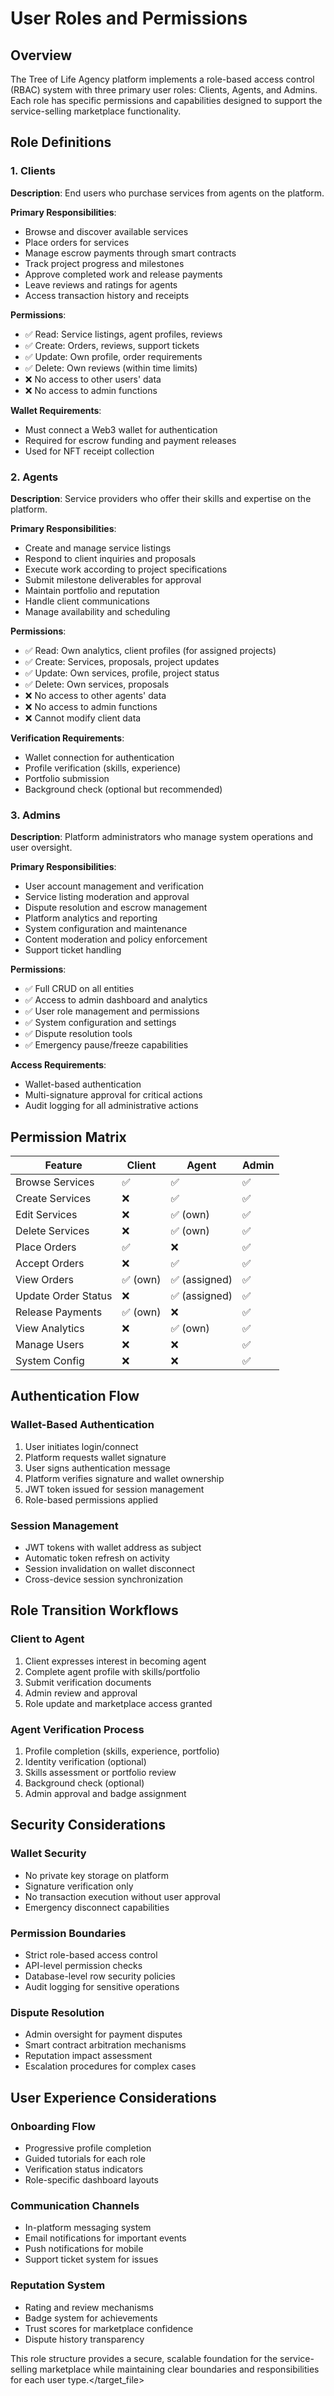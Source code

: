 # User Roles and Permissions

## Overview

The Tree of Life Agency platform implements a role-based access control (RBAC) system with three primary user roles: Clients, Agents, and Admins. Each role has specific permissions and capabilities designed to support the service-selling marketplace functionality.

## Role Definitions

### 1. Clients
**Description**: End users who purchase services from agents on the platform.

**Primary Responsibilities**:
- Browse and discover available services
- Place orders for services
- Manage escrow payments through smart contracts
- Track project progress and milestones
- Approve completed work and release payments
- Leave reviews and ratings for agents
- Access transaction history and receipts

**Permissions**:
- ✅ Read: Service listings, agent profiles, reviews
- ✅ Create: Orders, reviews, support tickets
- ✅ Update: Own profile, order requirements
- ✅ Delete: Own reviews (within time limits)
- ❌ No access to other users' data
- ❌ No access to admin functions

**Wallet Requirements**:
- Must connect a Web3 wallet for authentication
- Required for escrow funding and payment releases
- Used for NFT receipt collection

### 2. Agents
**Description**: Service providers who offer their skills and expertise on the platform.

**Primary Responsibilities**:
- Create and manage service listings
- Respond to client inquiries and proposals
- Execute work according to project specifications
- Submit milestone deliverables for approval
- Maintain portfolio and reputation
- Handle client communications
- Manage availability and scheduling

**Permissions**:
- ✅ Read: Own analytics, client profiles (for assigned projects)
- ✅ Create: Services, proposals, project updates
- ✅ Update: Own services, profile, project status
- ✅ Delete: Own services, proposals
- ❌ No access to other agents' data
- ❌ No access to admin functions
- ❌ Cannot modify client data

**Verification Requirements**:
- Wallet connection for authentication
- Profile verification (skills, experience)
- Portfolio submission
- Background check (optional but recommended)

### 3. Admins
**Description**: Platform administrators who manage system operations and user oversight.

**Primary Responsibilities**:
- User account management and verification
- Service listing moderation and approval
- Dispute resolution and escrow management
- Platform analytics and reporting
- System configuration and maintenance
- Content moderation and policy enforcement
- Support ticket handling

**Permissions**:
- ✅ Full CRUD on all entities
- ✅ Access to admin dashboard and analytics
- ✅ User role management and permissions
- ✅ System configuration and settings
- ✅ Dispute resolution tools
- ✅ Emergency pause/freeze capabilities

**Access Requirements**:
- Wallet-based authentication
- Multi-signature approval for critical actions
- Audit logging for all administrative actions

## Permission Matrix

| Feature | Client | Agent | Admin |
|---------|--------|-------|-------|
| Browse Services | ✅ | ✅ | ✅ |
| Create Services | ❌ | ✅ | ✅ |
| Edit Services | ❌ | ✅ (own) | ✅ |
| Delete Services | ❌ | ✅ (own) | ✅ |
| Place Orders | ✅ | ❌ | ✅ |
| Accept Orders | ❌ | ✅ | ✅ |
| View Orders | ✅ (own) | ✅ (assigned) | ✅ |
| Update Order Status | ❌ | ✅ (assigned) | ✅ |
| Release Payments | ✅ (own) | ❌ | ✅ |
| View Analytics | ❌ | ✅ (own) | ✅ |
| Manage Users | ❌ | ❌ | ✅ |
| System Config | ❌ | ❌ | ✅ |

## Authentication Flow

### Wallet-Based Authentication
1. User initiates login/connect
2. Platform requests wallet signature
3. User signs authentication message
4. Platform verifies signature and wallet ownership
5. JWT token issued for session management
6. Role-based permissions applied

### Session Management
- JWT tokens with wallet address as subject
- Automatic token refresh on activity
- Session invalidation on wallet disconnect
- Cross-device session synchronization

## Role Transition Workflows

### Client to Agent
1. Client expresses interest in becoming agent
2. Complete agent profile with skills/portfolio
3. Submit verification documents
4. Admin review and approval
5. Role update and marketplace access granted

### Agent Verification Process
1. Profile completion (skills, experience, portfolio)
2. Identity verification (optional)
3. Skills assessment or portfolio review
4. Background check (optional)
5. Admin approval and badge assignment

## Security Considerations

### Wallet Security
- No private key storage on platform
- Signature verification only
- No transaction execution without user approval
- Emergency disconnect capabilities

### Permission Boundaries
- Strict role-based access control
- API-level permission checks
- Database-level row security policies
- Audit logging for sensitive operations

### Dispute Resolution
- Admin oversight for payment disputes
- Smart contract arbitration mechanisms
- Reputation impact assessment
- Escalation procedures for complex cases

## User Experience Considerations

### Onboarding Flow
- Progressive profile completion
- Guided tutorials for each role
- Verification status indicators
- Role-specific dashboard layouts

### Communication Channels
- In-platform messaging system
- Email notifications for important events
- Push notifications for mobile
- Support ticket system for issues

### Reputation System
- Rating and review mechanisms
- Badge system for achievements
- Trust scores for marketplace confidence
- Dispute history transparency

This role structure provides a secure, scalable foundation for the service-selling marketplace while maintaining clear boundaries and responsibilities for each user type.</target_file>